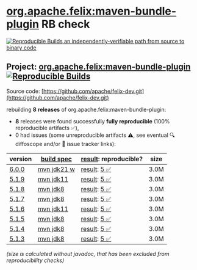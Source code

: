 [org.apache.felix:maven-bundle-plugin](https://central.sonatype.com/artifact/org.apache.felix/maven-bundle-plugin/versions) RB check
=======

[![Reproducible Builds](https://reproducible-builds.org/images/logos/rb.svg) an independently-verifiable path from source to binary code](https://reproducible-builds.org/)

## Project: [org.apache.felix:maven-bundle-plugin](https://central.sonatype.com/artifact/org.apache.felix/maven-bundle-plugin/versions) [![Reproducible Builds](https://img.shields.io/endpoint?url=https://raw.githubusercontent.com/jvm-repo-rebuild/reproducible-central/master/content/org/apache/felix/maven-bundle-plugin/badge.json)](https://github.com/jvm-repo-rebuild/reproducible-central/blob/master/content/org/apache/felix/maven-bundle-plugin/README.md)

Source code: [https://github.com/apache/felix-dev.git](https://github.com/apache/felix-dev.git)

rebuilding **8 releases** of org.apache.felix:maven-bundle-plugin:
- **8** releases were found successfully **fully reproducible** (100% reproducible artifacts :white_check_mark:),
- 0 had issues (some unreproducible artifacts :warning:, see eventual :mag: diffoscope and/or :memo: issue tracker links):

| version | [build spec](/BUILDSPEC.md) | [result](https://reproducible-builds.org/docs/jvm/): reproducible? | size |
| -- | --------- | ------ | -- |
| [6.0.0](https://central.sonatype.com/artifact/org.apache.felix/maven-bundle-plugin/6.0.0/pom) | [mvn jdk21 w](maven-bundle-plugin-6.0.0.buildspec) | [result](maven-bundle-plugin-6.0.0.buildinfo): [5 :white_check_mark: ](maven-bundle-plugin-6.0.0.buildcompare) | 3.0M |
| [5.1.9](https://central.sonatype.com/artifact/org.apache.felix/maven-bundle-plugin/5.1.9/pom) | [mvn jdk11](maven-bundle-plugin-5.1.9.buildspec) | [result](maven-bundle-plugin-5.1.9.buildinfo): [5 :white_check_mark: ](maven-bundle-plugin-5.1.9.buildcompare) | 3.0M |
| [5.1.8](https://central.sonatype.com/artifact/org.apache.felix/maven-bundle-plugin/5.1.8/pom) | [mvn jdk8](maven-bundle-plugin-5.1.8.buildspec) | [result](maven-bundle-plugin-5.1.8.buildinfo): [5 :white_check_mark: ](maven-bundle-plugin-5.1.8.buildcompare) | 3.0M |
| [5.1.7](https://central.sonatype.com/artifact/org.apache.felix/maven-bundle-plugin/5.1.7/pom) | [mvn jdk8](maven-bundle-plugin-5.1.7.buildspec) | [result](maven-bundle-plugin-5.1.7.buildinfo): [5 :white_check_mark: ](maven-bundle-plugin-5.1.7.buildcompare) | 3.0M |
| [5.1.6](https://central.sonatype.com/artifact/org.apache.felix/maven-bundle-plugin/5.1.6/pom) | [mvn jdk11](maven-bundle-plugin-5.1.6.buildspec) | [result](maven-bundle-plugin-5.1.6.buildinfo): [5 :white_check_mark: ](maven-bundle-plugin-5.1.6.buildcompare) | 3.0M |
| [5.1.5](https://central.sonatype.com/artifact/org.apache.felix/maven-bundle-plugin/5.1.5/pom) | [mvn jdk8](maven-bundle-plugin-5.1.5.buildspec) | [result](maven-bundle-plugin-5.1.5.buildinfo): [5 :white_check_mark: ](maven-bundle-plugin-5.1.5.buildcompare) | 3.0M |
| [5.1.4](https://central.sonatype.com/artifact/org.apache.felix/maven-bundle-plugin/5.1.4/pom) | [mvn jdk8](maven-bundle-plugin-5.1.4.buildspec) | [result](maven-bundle-plugin-5.1.4.buildinfo): [5 :white_check_mark: ](maven-bundle-plugin-5.1.4.buildcompare) | 3.0M |
| [5.1.3](https://central.sonatype.com/artifact/org.apache.felix/maven-bundle-plugin/5.1.3/pom) | [mvn jdk8](maven-bundle-plugin-5.1.3.buildspec) | [result](maven-bundle-plugin-5.1.3.buildinfo): [5 :white_check_mark: ](maven-bundle-plugin-5.1.3.buildcompare) | 3.0M |

<i>(size is calculated without javadoc, that has been excluded from reproducibility checks)</i>
